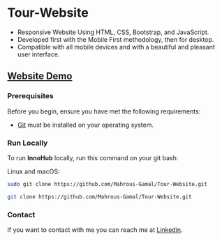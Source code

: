# Tour-Website

- Responsive Website Using HTML, CSS, Bootstrap, and JavaScript.
- Developed first with the Mobile First methodology, then for desktop.
- Compatible with all mobile devices and with a beautiful and pleasant user interface.

## [Website Demo](https://mahrous-gamal.github.io/Tour-Website/)


### Prerequisites

Before you begin, ensure you have met the following requirements:

* [Git](https://git-scm.com/downloads "Download Git") must be installed on your operating system.

### Run Locally

To run **InnoHub** locally, run this command on your git bash:

Linux and macOS:

```bash
sudo git clone https://github.com/Mahrous-Gamal/Tour-Website.git
```

```bash
git clone https://github.com/Mahrous-Gamal/Tour-Website.git
```

### Contact

If you want to contact with me you can reach me at [Linkedin](https://www.linkedin.com/in/mahrous-gamal-044693218/).

